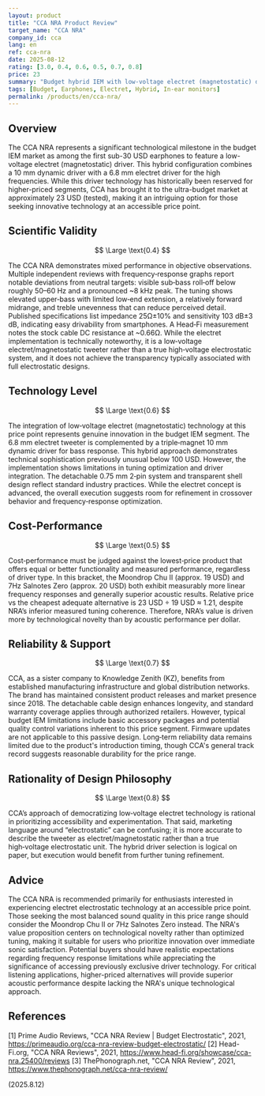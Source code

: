 ```yaml
---
layout: product
title: "CCA NRA Product Review"
target_name: "CCA NRA"
company_id: cca
lang: en
ref: cca-nra
date: 2025-08-12
rating: [3.0, 0.4, 0.6, 0.5, 0.7, 0.8]
price: 23
summary: "Budget hybrid IEM with low-voltage electret (magnetostatic) driver technology but inconsistent tuning results"
tags: [Budget, Earphones, Electret, Hybrid, In-ear monitors]
permalink: /products/en/cca-nra/
---
```

## Overview

The CCA NRA represents a significant technological milestone in the budget IEM market as among the first sub-30 USD earphones to feature a low-voltage electret (magnetostatic) driver. This hybrid configuration combines a 10 mm dynamic driver with a 6.8 mm electret driver for the high frequencies. While this driver technology has historically been reserved for higher-priced segments, CCA has brought it to the ultra-budget market at approximately 23 USD (tested), making it an intriguing option for those seeking innovative technology at an accessible price point.

## Scientific Validity

$$ \Large \text{0.4} $$

The CCA NRA demonstrates mixed performance in objective observations. Multiple independent reviews with frequency‑response graphs report notable deviations from neutral targets: visible sub‑bass roll‑off below roughly 50–60 Hz and a pronounced ~8 kHz peak. The tuning shows elevated upper‑bass with limited low‑end extension, a relatively forward midrange, and treble unevenness that can reduce perceived detail. Published specifications list impedance 25Ω±10% and sensitivity 103 dB±3 dB, indicating easy drivability from smartphones. A Head‑Fi measurement notes the stock cable DC resistance at ~0.66Ω. While the electret implementation is technically noteworthy, it is a low‑voltage electret/magnetostatic tweeter rather than a true high‑voltage electrostatic system, and it does not achieve the transparency typically associated with full electrostatic designs.

## Technology Level

$$ \Large \text{0.6} $$

The integration of low‑voltage electret (magnetostatic) technology at this price point represents genuine innovation in the budget IEM segment. The 6.8 mm electret tweeter is complemented by a triple‑magnet 10 mm dynamic driver for bass response. This hybrid approach demonstrates technical sophistication previously unusual below 100 USD. However, the implementation shows limitations in tuning optimization and driver integration. The detachable 0.75 mm 2‑pin system and transparent shell design reflect standard industry practices. While the electret concept is advanced, the overall execution suggests room for refinement in crossover behavior and frequency‑response optimization.

## Cost-Performance

$$ \Large \text{0.5} $$

Cost‑performance must be judged against the lowest‑price product that offers equal or better functionality and measured performance, regardless of driver type. In this bracket, the Moondrop Chu II (approx. 19 USD) and 7Hz Salnotes Zero (approx. 20 USD) both exhibit measurably more linear frequency responses and generally superior acoustic results. Relative price vs the cheapest adequate alternative is 23 USD ÷ 19 USD ≈ 1.21, despite NRA’s inferior measured tuning coherence. Therefore, NRA’s value is driven more by technological novelty than by acoustic performance per dollar.

## Reliability & Support

$$ \Large \text{0.7} $$

CCA, as a sister company to Knowledge Zenith (KZ), benefits from established manufacturing infrastructure and global distribution networks. The brand has maintained consistent product releases and market presence since 2018. The detachable cable design enhances longevity, and standard warranty coverage applies through authorized retailers. However, typical budget IEM limitations include basic accessory packages and potential quality control variations inherent to this price segment. Firmware updates are not applicable to this passive design. Long‑term reliability data remains limited due to the product's introduction timing, though CCA's general track record suggests reasonable durability for the price range.

## Rationality of Design Philosophy

$$ \Large \text{0.8} $$

CCA’s approach of democratizing low‑voltage electret technology is rational in prioritizing accessibility and experimentation. That said, marketing language around “electrostatic” can be confusing; it is more accurate to describe the tweeter as electret/magnetostatic rather than a true high‑voltage electrostatic unit. The hybrid driver selection is logical on paper, but execution would benefit from further tuning refinement.

## Advice

The CCA NRA is recommended primarily for enthusiasts interested in experiencing electret electrostatic technology at an accessible price point. Those seeking the most balanced sound quality in this price range should consider the Moondrop Chu II or 7Hz Salnotes Zero instead. The NRA's value proposition centers on technological novelty rather than optimized tuning, making it suitable for users who prioritize innovation over immediate sonic satisfaction. Potential buyers should have realistic expectations regarding frequency response limitations while appreciating the significance of accessing previously exclusive driver technology. For critical listening applications, higher-priced alternatives will provide superior acoustic performance despite lacking the NRA's unique technological approach.

## References

[1] Prime Audio Reviews, "CCA NRA Review | Budget Electrostatic", 2021, https://primeaudio.org/cca-nra-review-budget-electrostatic/
[2] Head-Fi.org, "CCA NRA Reviews", 2021, https://www.head-fi.org/showcase/cca-nra.25400/reviews
[3] ThePhonograph.net, "CCA NRA Review", 2021, https://www.thephonograph.net/cca-nra-review/

(2025.8.12)